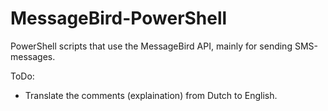 # MessageBird-PowerShell
PowerShell scripts that use the MessageBird API, mainly for sending SMS-messages.

ToDo:
- Translate the comments (explaination) from Dutch to English.
